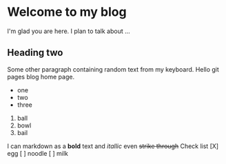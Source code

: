 # Welcome to my blog

I'm glad you are here. I plan to talk about ...

## Heading two

Some other paragraph containing random text from my keyboard. Hello git pages blog home page.

* one
* two
* three

1. ball
2. bowl
3. bail

I can markdown as a **bold** text and _itallic_ even ~~strike through~~ 
Check list
[X] egg
[ ] noodle
[ ] milk
